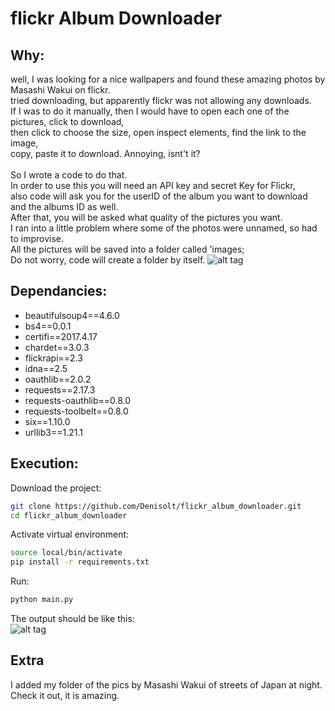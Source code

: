 # flickr Album Downloader
## Why:
well, I was looking for a nice wallpapers and found these amazing photos by Masashi Wakui on flickr. </br>
tried downloading, but apparently flickr was not allowing any downloads.</br>
If I was to do it manually, then I would have to open each one of the pictures, click to download, </br>
then click to choose the size, open inspect elements, find the link to the image, </br>
copy, paste it to download. Annoying, isnt't it?</br>
</br>
So I wrote a code to do that. </br>
In order to use this you will need an API key and secret Key for Flickr, </br>
also code will ask you for the userID of the album you want to download and the albums ID as well. </br>
After that, you will be asked what quality of the pictures you want. </br>
I ran into a little problem where some of the photos were unnamed, so had to improvise. </br>
All the pictures will be saved into a folder called 'images; </br>
Do not worry, code will create a folder by itself. 
![alt tag](https://raw.githubusercontent.com/Denisolt/flickr_album_downloader/master/process.gif)</br>

## Dependancies:
- beautifulsoup4==4.6.0
- bs4==0.0.1
- certifi==2017.4.17
- chardet==3.0.3
- flickrapi==2.3
- idna==2.5
- oauthlib==2.0.2
- requests==2.17.3
- requests-oauthlib==0.8.0
- requests-toolbelt==0.8.0
- six==1.10.0
- urllib3==1.21.1

## Execution:
Download the project: </br>
```bash
git clone https://github.com/Denisolt/flickr_album_downloader.git
cd flickr_album_downloader
```
Activate virtual environment: </br>
```bash
source local/bin/activate
pip install -r requirements.txt
```
Run: </br>
```bash
python main.py
```
The output should be like this: </br>
![alt tag](https://raw.githubusercontent.com/Denisolt/flickr_album_downloader/master/example.png)</br>
## Extra
I added my folder of the pics by Masashi Wakui of streets of Japan at night. Check it out, it is amazing. 
